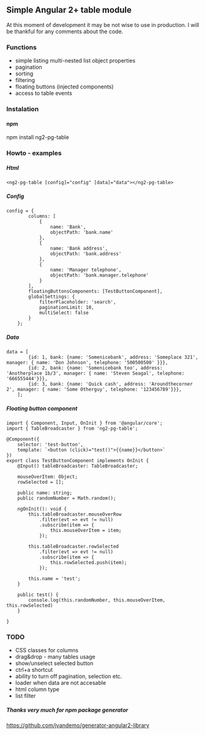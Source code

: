 ## Simple Angular 2+ table module
At this moment of development it may be not wise to use in production. I will be thankful for any comments about the code.


### Functions 
* simple listing multi-nested list object properties
* pagination
* sorting
* filtering 
* floating buttons (injected components)
* access to table events


### Instalation

#### npm 
npm install ng2-pg-table

### Howto - examples

##### Html

```
<ng2-pg-table [config]="config" [data]="data"></ng2-pg-table>

```


##### Config
```
config = {
        columns: [
            {
                name: 'Bank',
                objectPath: 'bank.name'
            },
            {
                name: 'Bank address',
                objectPath: 'bank.address'
            },
            {
                name: 'Manager telephone',
                objectPath: 'bank.manager.telephone'
            }
        ],
        floatingButtonsComponents: [TestButtonComponent],
        globalSettings: {
            filterPlaceholder: 'search',
            paginationLimit: 10,
            multiSelect: false
        }
    };
```

##### Data
```
data = [
        {id: 1, bank: {name: 'Somenicebank', address: 'Someplace 321', manager: { name: 'Don Johnson', telephone: '500500500' }}},
        {id: 2, bank: {name: 'Somenicebank too', address: 'Anotherplace 1b/3', manager: { name: 'Steven Seagal', telephone: '666555444'}}},
        {id: 3, bank: {name: 'Quick cash', address: 'Aroundthecorner 2', manager: { name: 'Some Otherguy', telephone: '123456789'}}},
    ];
```

##### Floating button component
```
import { Component, Input, OnInit } from '@angular/core';
import { TableBroadcaster } from 'ng2-pg-table';

@Component({
    selector: 'test-button',
    template: `<button (click)="test()">{{name}}</button>`
})
export class TestButtonComponent implements OnInit {
    @Input() tableBroadcaster: TableBroadcaster;

    mouseOverItem: Object;
    rowSelected = [];

    public name: string;
    public randomNumber = Math.random();

    ngOnInit(): void {
        this.tableBroadcaster.mouseOverRow
            .filter(evt => evt != null)
            .subscribe(item => {
                this.mouseOverItem = item;
            });

        this.tableBroadcaster.rowSelected
            .filter(evt => evt != null)
            .subscribe(item => {
                this.rowSelected.push(item);
            });

        this.name = 'test';
    }

    public test() {
        console.log(this.randomNumber, this.mouseOverItem, this.rowSelected)
    }

}
```


### TODO

* CSS classes for columns
* drag&drop - many tables usage
* show/unselect selected button
* ctrl+a shortcut
* ability to turn off pagination, selection etc.
* loader when data are not accesable
* html column type
* list filter






##### Thanks very much for npm package generator
https://github.com/jvandemo/generator-angular2-library
